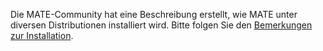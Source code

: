 <!--
.. link:
.. description:
.. tags: 
.. date: 2012-04-17 06:32:31
.. title: Installation
.. slug: install
-->

Die MATE-Community hat eine Beschreibung erstellt, wie MATE unter diversen Distributionen installiert wird.
Bitte folgen Sie den [Bemerkungen zur Installation](https://wiki.mate-desktop.org/download).
